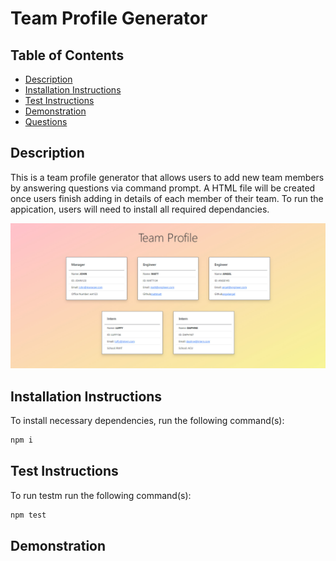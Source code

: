 # Team Profile Generator

## Table of Contents

- [Description](#description)
- [Installation Instructions](#installation-instructions)
- [Test Instructions](#test-instructions)
- [Demonstration](#demonstration)
- [Questions](#questions)

## Description

This is a team profile generator that allows users to add new team members by answering questions via command prompt. A HTML file will be created once users finish adding in details of each member of their team. To run the appication, users will need to install all required dependancies.

![Team Profile Page](./images/teamProfile.jpg)

## Installation Instructions

To install necessary dependencies, run the following command(s):

```bash
npm i
```

## Test Instructions

To run testm run the following command(s):

```bash
npm test
```

## Demonstration

